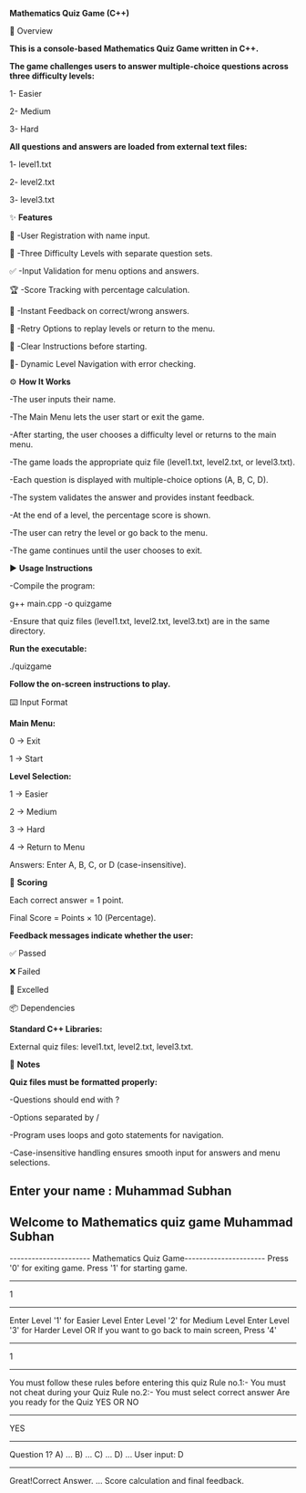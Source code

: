 **Mathematics Quiz Game (C++)**

📌 Overview

**This is a console-based Mathematics Quiz Game written in C++.**

**The game challenges users to answer multiple-choice questions across three difficulty levels:**

1- Easier

2- Medium

3- Hard

**All questions and answers are loaded from external text files:**

1- level1.txt

2- level2.txt

3- level3.txt

✨ **Features**

👤 -User Registration with name input.

🎯 -Three Difficulty Levels with separate question sets.

✅ -Input Validation for menu options and answers.

🏆 -Score Tracking with percentage calculation.

💬 -Instant Feedback on correct/wrong answers.

🔄 -Retry Options to replay levels or return to the menu.

📖 -Clear Instructions before starting.

🧭- Dynamic Level Navigation with error checking.

⚙️ **How It Works**

-The user inputs their name.

-The Main Menu lets the user start or exit the game.

-After starting, the user chooses a difficulty level or returns to the main menu.

-The game loads the appropriate quiz file (level1.txt, level2.txt, or level3.txt).

-Each question is displayed with multiple-choice options (A, B, C, D).

-The system validates the answer and provides instant feedback.

-At the end of a level, the percentage score is shown.

-The user can retry the level or go back to the menu.

-The game continues until the user chooses to exit.

▶️ **Usage Instructions**

-Compile the program:

g++ main.cpp -o quizgame


-Ensure that quiz files (level1.txt, level2.txt, level3.txt) are in the same directory.

**Run the executable:**

./quizgame


**Follow the on-screen instructions to play.**

⌨️ Input Format

**Main Menu:**

0 → Exit

1 → Start

**Level Selection:**

1 → Easier

2 → Medium

3 → Hard

4 → Return to Menu

Answers: Enter A, B, C, or D (case-insensitive).

🏅 **Scoring**

Each correct answer = 1 point.

Final Score = Points × 10 (Percentage).

**Feedback messages indicate whether the user:**

✅ Passed

❌ Failed

🌟 Excelled

📦 Dependencies

**Standard C++ Libraries:**

<iostream>

<fstream>

<string>

External quiz files: level1.txt, level2.txt, level3.txt.

📌 **Notes**

**Quiz files must be formatted properly:**

-Questions should end with ?

-Options separated by /

-Program uses loops and goto statements for navigation.

-Case-insensitive handling ensures smooth input for answers and menu selections.

Enter your name : Muhammad Subhan
------------------------------------------------------------------
Welcome to Mathematics quiz game Muhammad Subhan
------------------------------------------------------------------
---------------------- Mathematics Quiz Game----------------------
Press '0' for exiting game.
Press '1' for starting game.
_____________________________
1
_____________________________
Enter Level '1' for Easier Level
Enter Level '2' for Medium Level
Enter Level '3' for Harder Level
OR
If you want to go back to main screen, Press '4' 
_________________________________
1
_________________________________
You must follow these rules before entering this quiz
Rule no.1:- You must not cheat during your Quiz
Rule no.2:- You must select correct answer
Are you ready for the Quiz
 YES  OR  NO 
 __________________
YES
___________________
Question 1? 
A) ...
B) ...
C) ...
D) ...
User input: D
__________________
Great!Correct Answer.
...
Score calculation and final feedback.


